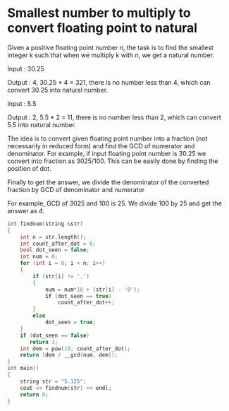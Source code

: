 # Smallest number to multiply to convert floating point to natural

Given a positive floating point number n, the task is to find the smallest integer k
such that when we multiply k with n, we get a natural number.
    
Input : 30.25
    
Output : 4, 30.25 * 4 = 321, there is no number less than 4, which can convert 30.25 into natural number.
    
Input : 5.5
    
Output : 2, 5.5 * 2 = 11, there is no number less than 2, which can convert 5.5 into natural number.

The idea is to convert given floating point number into a fraction (not necessarily in reduced form) 
and find the GCD of numerator and denominator. For example, if input floating point number is 30.25
we convert into fraction as 3025/100. This can be easily done by finding the position of dot.
    
Finally to get the answer, we divide the denominator of the converted fraction by GCD of denominator and numerator

For example, GCD of 3025 and 100 is 25. We divide 100 by 25 and get the answer as 4.
```cpp
int findnum(string &str) 
{ 
    int n = str.length(); 
    int count_after_dot = 0; 
    bool dot_seen = false; 
    int num = 0; 
    for (int i = 0; i < n; i++) 
    { 
        if (str[i] != '.') 
        { 
            num = num*10 + (str[i] - '0'); 
            if (dot_seen == true) 
                count_after_dot++; 
        } 
        else
            dot_seen = true; 
    } 
    if (dot_seen == false) 
       return 1; 
    int dem = pow(10, count_after_dot); 
    return (dem / __gcd(num, dem)); 
} 
int main() 
{ 
    string str = "5.125"; 
    cout << findnum(str) << endl; 
    return 0; 
}
```
